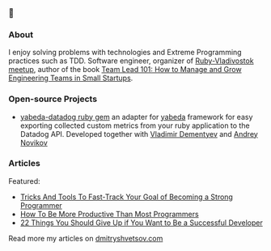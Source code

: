 ### 👋

### About

I enjoy solving problems with technologies and Extreme Programming practices such as TDD. Software engineer, organizer of [Ruby-Vladivostok meetup](https://github.com/ruby-vladivostok), author of the book [Team Lead 101: How to Manage and Grow Engineering Teams in Small Startups](http://gum.co/team-lead-101).

### Open-source Projects

* [yabeda-datadog ruby gem](https://github.com/yabeda-rb/yabeda-datadog) an adapter for [yabeda](https://github.com/yabeda-rb/yabeda) framework for easy exporting collected custom metrics from your ruby application to the Datadog API. Developed together with [Vladimir Dementyev](https://github.com/palkan) and [Andrey Novikov](https://github.com/Envek)

### Articles

Featured:

* [Tricks And Tools To Fast-Track Your Goal of Becoming a Strong Programmer](https://dmitryshvetsov.com/tools-of-strong-programmers)
* [How To Be More Productive Than Most Programmers](https://dev.to/dmitryshvetsov/how-to-be-more-productive-than-most-programmers-576f)
* [22 Things You Should Give Up if You Want to Be a Successful Developer](https://medium.com/better-programming/22-things-you-should-give-up-if-you-want-to-be-a-successful-developer-aaee8699185c)

Read more my articles on [dmitryshvetsov.com](https://dmitryshvetsov.com)

<!--
**dmshvetsov/dmshvetsov** is a ✨ _special_ ✨ repository because its `README.md` (this file) appears on your GitHub profile.

Here are some ideas to get you started:

- 🔭 I’m currently working on ...
- 🌱 I’m currently learning ...
- 👯 I’m looking to collaborate on ...
- 🤔 I’m looking for help with ...
- 💬 Ask me about ...
- 📫 How to reach me: ...
- 😄 Pronouns: ...
- ⚡ Fun fact: ...
-->
